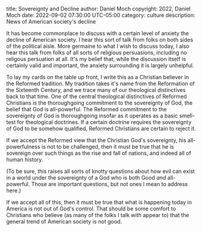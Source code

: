 title: Sovereignty and Decline
author: Daniel Moch
copyright: 2022, Daniel Moch
date: 2022-09-02 07:30:00 UTC-05:00
category: culture
description: News of American society's decline

It has become commonplace to discuss with a certain level of anxiety
the decline of American society.
I hear this sort of talk from folks on both sides of the political
aisle.
More germaine to what I wish to discuss today, I also hear this
talk from folks of all sorts of religious persuasions, including
no religous persuation at all.
It's my belief that, while the discussion itself is certainly valid
and important, the anxiety surrounding it is largely unhelpful.

To lay my cards on the table up front, I write this as a Christian
believer in the Reformed tradition.
My tradition takes it's name from the Reformation of the Sixteenth
Century, and we trace many of our theological distinctives back to
that time.
One of the central theological distinctives of Reformed Christians
is the thoroughgoing commitment to the sovereignty of God, the
belief that God is all-powerful.
The Reformed commitment to the sovereignty of God is thoroughgoing
insofar as it operates as a basic smell-test for theological
doctrines.
If a certain doctrine requires the sovereignty of God to be somehow
qualified, Reformed Christians are certain to reject it.

If we accept the Reformed view that the Christian God's sovereignty,
his all-powerfulness is not to be challenged, then it must be true
that he is sovereign over such things as the rise and fall of
nations, and indeed all of human history.

(To be sure, this raises all sorts of knotty questions about how
evil can exist in a world under the sovereignty of a God who is
both Good *and* all-powerful.
Those are important questions, but not ones I mean to address here.)

If we accept all of this, then it must be true that what is happening
today in America is not out of God's control.
That should be some comfort to Christians who believe (as many of
the folks I talk with appear to) that the general trend of American
society is not good.
